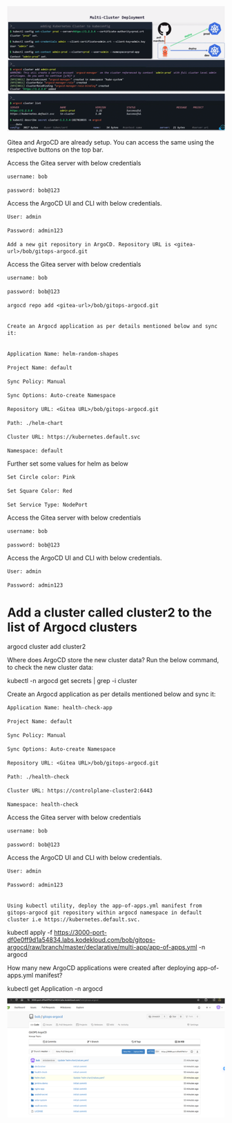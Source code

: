 ![alt text](image.png)


Gitea and ArgoCD are already setup. You can access the same using the respective buttons on the top bar.


Access the Gitea server with below credentials

    username: bob

    password: bob@123


Access the ArgoCD UI and CLI with below credentials.

    User: admin

    Password: admin123

    Add a new git repository in ArgoCD. Repository URL is <gitea-url>/bob/gitops-argocd.git



Access the Gitea server with below credentials

    username: bob

    password: bob@123

    argocd repo add <gitea-url>/bob/gitops-argocd.git


    Create an Argocd application as per details mentioned below and sync it:


    Application Name: helm-random-shapes

    Project Name: default

    Sync Policy: Manual

    Sync Options: Auto-create Namespace

    Repository URL: <Gitea URL>/bob/gitops-argocd.git

    Path: ./helm-chart

    Cluster URL: https://kubernetes.default.svc

    Namespace: default


Further set some values for helm as below


    Set Circle color: Pink

    Set Square Color: Red

    Set Service Type: NodePort



Access the Gitea server with below credentials

    username: bob

    password: bob@123


Access the ArgoCD UI and CLI with below credentials.

    User: admin

    Password: admin123


# Add a cluster called cluster2 to the list of Argocd clusters

argocd cluster add cluster2

Where does ArgoCD store the new cluster data?
Run the below command, to check the new cluster data:


kubectl -n argocd get secrets | grep -i cluster




Create an Argocd application as per details mentioned below and sync it:


    Application Name: health-check-app

    Project Name: default

    Sync Policy: Manual

    Sync Options: Auto-create Namespace

    Repository URL: <Gitea URL>/bob/gitops-argocd.git

    Path: ./health-check

    Cluster URL: https://controlplane-cluster2:6443

    Namespace: health-check



Access the Gitea server with below credentials

    username: bob

    password: bob@123


Access the ArgoCD UI and CLI with below credentials.

    User: admin

    Password: admin123


    Using kubectl utility, deploy the app-of-apps.yml manifest from gitops-argocd git repository within argocd namespace in default cluster i.e https://kubernetes.default.svc.

kubectl apply -f https://3000-port-df0e0ff9d1a54834.labs.kodekloud.com/bob/gitops-argocd/raw/branch/master/declarative/multi-app/app-of-apps.yml -n argocd


How many new ArgoCD applications were created after deploying app-of-apps.yml manifest?

kubectl get Application -n argocd

![alt text](image-1.png)